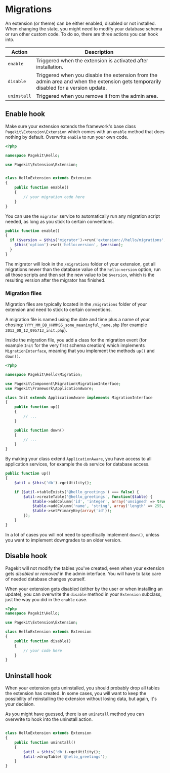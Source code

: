 # Migrations

An extension (or theme) can be either enabled, disabled or not installed.
When changing the state, you might need to modify your database schema or run
other custom code. To do so, there are three actions you can hook into.

| Action | Description |
|--------|-------------|
| `enable`     | Triggered when the extension is activated after installation. |
| `disable`    | Triggered when you disable the extension from the admin area and when the extension gets temporarily disabled for a version update. |
| `uninstall`  | Triggered when you remove it from the admin area. |

## Enable hook

Make sure your extension extends the framework's base class
`Pagekit\Extension\Extension` which comes with an `enable` method that does
nothing by default. Overwrite `enable` to run your own code.

```php
<?php

namespace Pagekit\Hello;

use Pagekit\Extension\Extension;


class HelloExtension extends Extension
{
    public function enable()
    {
        // your migration code here
    }
}
```

You can use the `migrator` service to
automatically run any migration script needed, as long as you stick to certain
conventions.

```PHP
public function enable()
{
  if ($version = $this('migrator')->run('extension://hello/migrations', $this('option')->get('hello:version'))) {
    $this('option')->set('hello:version', $version);
  }
}
```

The migrator will look in the `/migrations` folder of your extension, get all
migrations newer than the database value of the `hello:version` option,
run all those scripts and then set the new value to be `$version`, which is the
resulting version after the migrator has finished.

### Migration files

Migration files are typically located in the `/migrations` folder of your
extension and need to stick to certain conventions.

A migration file is named using the date and time plus a name of your chosing:
`YYYY_MM_DD_HHMMSS_some_meaningful_name.php` (for example `2013_08_12_095713_init.php`).

Inside the migration file, you add a class for the migration event (for example
`Init` for the very first schema creation) which implements `MigrationInterface`,
meaning that you implement the methods `up()` and `down()`.

```PHP
<?php

namespace Pagekit\Hello\Migration;

use Pagekit\Component\Migration\MigrationInterface;
use Pagekit\Framework\ApplicationAware;

class Init extends ApplicationAware implements MigrationInterface
{
    public function up()
    {
        // ...
    }

    public function down()
    {
        // ...
    }
}

```

By making your class extend `ApplicationAware`, you have access to all
application services, for example the `db` service for database access.

```PHP
public function up()
{
    $util = $this('db')->getUtility();

    if ($util->tableExists('@hello_greetings') === false) {
        $util->createTable('@hello_greetings', function($table) {
            $table->addColumn('id', 'integer', array('unsigned' => true, 'length' => 10, 'autoincrement' => true));
            $table->addColumn('name', 'string', array('length' => 255, 'default' => ''));
            $table->setPrimaryKey(array('id'));
        });
    }
}
```

In a lot of cases you will not need to specifically implement `down()`, unless
you want to implement downgrades to an older version.

## Disable hook

Pagekit will not modify the tables you've created, even when your extension
gets *disabled* or *removed* in the admin interface. You will have to take
care of needed database changes yourself.

When your extension gets disabled (either by the user or when installing an
update), you can overwrite the `disable` method in
your `Extension` subclass, just the way you did in the `enable` case.

```PHP
<?php
namespace Pagekit\Hello;

use Pagekit\Extension\Extension;

class HelloExtension extends Extension
{
    public function disable()
    {
        // your code here
    }
}
```

## Uninstall hook

When your extension gets uninstalled, you should probably drop all tables the
extension has created. In some cases, you will want to keep the possibility
of reinstalling the extension without losing data, but again, it's your
decision.

As you might have guessed, there is an `uninstall` method you can overwrite to
hook into the uninstall action.

```PHP

class HelloExtension extends Extension
{
    public function uninstall()
    {
        $util = $this('db')->getUtility();
        $util->dropTable('@hello_greetings');
    }
}
```
